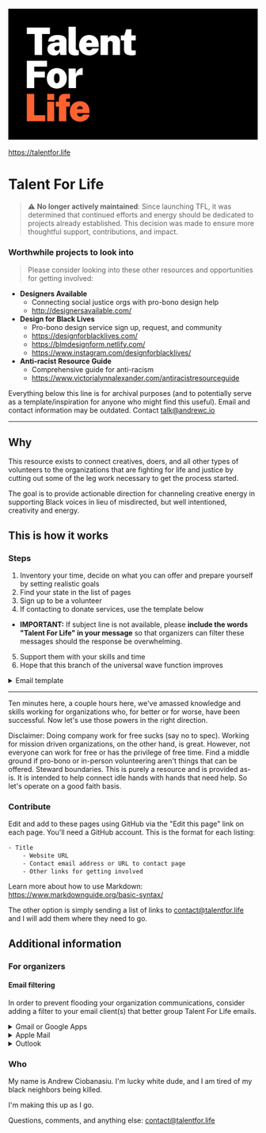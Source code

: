 ![Talent For Life Header Image](tfl.png)

https://talentfor.life

Talent For Life
===============

> :warning: **No longer actively maintained**: Since launching TFL, it was determined that continued efforts and energy should be dedicated to projects already established. This decision was made to ensure more thoughtful support, contributions, and impact. 

### Worthwhile projects to look into

> Please consider looking into these other resources and opportunities for getting involved:

- **Designers Available**
    - Connecting social justice orgs with pro-bono design help
    - http://designersavailable.com/
- **Design for Black Lives**
    - Pro-bono design service sign up, request, and community
    - https://designforblacklives.com/
    - https://blmdesignform.netlify.com/
    - https://www.instagram.com/designforblacklives/
- **Anti-racist Resource Guide**
    - Comprehensive guide for anti-racism
    - https://www.victorialynnalexander.com/antiracistresourceguide
    
Everything below this line is for archival purposes (and to potentially serve as a template/inspiration for anyone who might find this useful). Email and contact information may be outdated. Contact talk@andrewc.io 

-------

## Why

This resource exists to connect creatives, doers, and all other types of volunteers to the organizations that are fighting for life and justice by cutting out some of the leg work necessary to get the process started. 

The goal is to provide actionable direction for channeling creative energy in supporting Black voices in lieu of misdirected, but well intentioned, creativity and energy. 

## This is how it works

### Steps

1. Inventory your time, decide on what you can offer and prepare yourself by setting realistic goals
2. Find your state in the list of pages
3. Sign up to be a volunteer
4. If contacting to donate services, use the template below
- **IMPORTANT:** If subject line is not available, please **include the words "Talent For Life" in your message** so that organizers can filter these messages should the response be overwhelming.
5. Support them with your skills and time
6. Hope that this branch of the universal wave function improves

<details>
  <summary>Email template</summary>
  
```
Subject: Talent For Life: <your name>

Hello,

My name is <your name> and I want to offer my support to your organization. 

These are the skills/services I can offer:
- <list each skill> 
- <as a bullet point>

You can learn more about me via these links:
- <list each personal link >
- <e.g. portfolio, twitter, instagram>

Thank you for the work that you do! 

```

</details>

-------

Ten minutes here, a couple hours here, we've amassed knowledge and skills working for organizations who, for better or for worse, have been successful. Now let's use those powers in the right direction.

Disclaimer: Doing company work for free sucks (say no to spec). Working for mission driven organizations, on the other hand, is great. However, not everyone can work for free or has the privilege of free time. Find a middle ground if pro-bono or in-person volunteering aren't things that can be offered. Steward boundaries. This is purely a resource and is provided as-is. It is intended to help connect idle hands with hands that need help. So let's operate on a good faith basis.

### Contribute

Edit and add to these pages using GitHub via the "Edit this page" link on each page. You'll need a GitHub account. This is the format for each listing:

```
- Title
    - Website URL
    - Contact email address or URL to contact page
    - Other links for getting involved
```

Learn more about how to use Markdown: https://www.markdownguide.org/basic-syntax/

The other option is simply sending a list of links to contact@talentfor.life and I will add them where they need to go. 

## Additional information

### For organizers

#### Email filtering

In order to prevent flooding your organization communications, consider adding a filter to your email client(s) that better group Talent For Life emails.

<details>
  <summary>Gmail or Google Apps</summary>
  
  #### Create a Filter
  https://support.google.com/mail/answer/6579?hl=en

  #### Create a Label
  https://support.google.com/mail/answer/118708?hl=en&ref_topic=3394656
</details>

<details>
  <summary>Apple Mail</summary>
  
  #### MacOS: Create a rule
  https://support.apple.com/guide/mail/use-rules-to-manage-emails-you-receive-mlhlp1017/mac

  #### iOS: Filter emails
  https://support.apple.com/guide/iphone/flag-and-filter-emails-iph3caefa61/ios
</details>

<details>
  <summary>Outlook</summary>
  
  #### Manage emails using rules
  https://support.office.com/en-us/article/manage-email-messages-by-using-rules-c24f5dea-9465-4df4-ad17-a50704d66c59

  #### Rules for the Outlook Webapp
  https://support.microsoft.com/en-us/office/inbox-rules-in-outlook-web-app-edea3d17-00c9-434b-b9b7-26ee8d9f5622?ui=en-us&rs=en-us&ad=us
</details>


### Who

My name is Andrew Ciobanasiu. I'm lucky white dude, and I am tired of my black neighbors being killed.

I'm making this up as I go.

Questions, comments, and anything else: contact@talentfor.life
